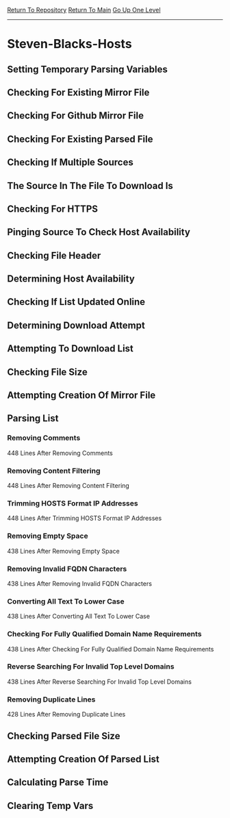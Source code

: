 [Return To Repository](https://github.com/deathbybandaid/piholeparser/)
[Return To Main](https://github.com/deathbybandaid/piholeparser/blob/master/RecentRunLogs/Mainlog.md)
[Go Up One Level](https://github.com/deathbybandaid/piholeparser/blob/master/RecentRunLogs/TopLevelScripts/30-Processing-Blacklists.md)
____________________________________
# Steven-Blacks-Hosts
## Setting Temporary Parsing Variables
## Checking For Existing Mirror File
## Checking For Github Mirror File
## Checking For Existing Parsed File
## Checking If Multiple Sources
## The Source In The File To Download Is
## Checking For HTTPS
## Pinging Source To Check Host Availability
## Checking File Header
## Determining Host Availability
## Checking If List Updated Online
## Determining Download Attempt
## Attempting To Download List
## Checking File Size
## Attempting Creation Of Mirror File
## Parsing List
### Removing Comments
448 Lines After Removing Comments
### Removing Content Filtering
448 Lines After Removing Content Filtering
### Trimming HOSTS Format IP Addresses
448 Lines After Trimming HOSTS Format IP Addresses
### Removing Empty Space
438 Lines After Removing Empty Space
### Removing Invalid FQDN Characters
438 Lines After Removing Invalid FQDN Characters
### Converting All Text To Lower Case
438 Lines After Converting All Text To Lower Case
### Checking For Fully Qualified Domain Name Requirements
438 Lines After Checking For Fully Qualified Domain Name Requirements
### Reverse Searching For Invalid Top Level Domains
438 Lines After Reverse Searching For Invalid Top Level Domains
### Removing Duplicate Lines
428 Lines After Removing Duplicate Lines
## Checking Parsed File Size
## Attempting Creation Of Parsed List
## Calculating Parse Time
## Clearing Temp Vars
